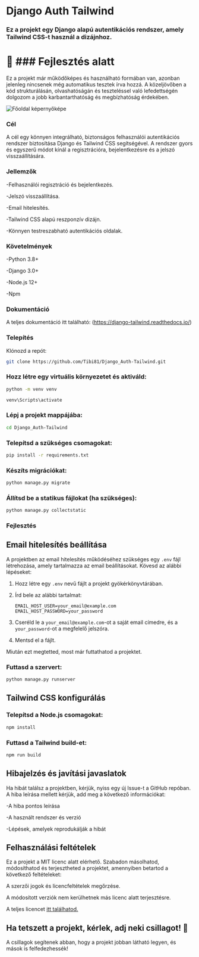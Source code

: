 # Django Auth Tailwind
### Ez a projekt egy Django alapú autentikációs rendszer, amely Tailwind CSS-t használ a dizájnhoz.

# 🚧 ### Fejlesztés alatt
Ez a projekt már működőképes és használható formában van, azonban jelenleg nincsenek még automatikus tesztek írva hozzá. A közeljövőben a kód strukturálásán, olvashatóságán és teszteléssel való lefedettségén dolgozom a jobb karbantarthatóság és megbízhatóság érdekében.

![Főoldal képernyőképe](https://raw.githubusercontent.com/Tibi81/Django_Auth-Tailwind/refs/heads/main/Profil.png)




### Cél
A cél egy könnyen integrálható, biztonságos felhasználói autentikációs rendszer biztosítása Django és Tailwind CSS segítségével. A rendszer gyors és egyszerű módot kínál a regisztrációra, bejelentkezésre és a jelszó visszaállítására.

### Jellemzők
-Felhasználói regisztráció és bejelentkezés.

-Jelszó visszaállítása.

-Email hitelesítés.

-Tailwind CSS alapú reszponzív dizájn.

-Könnyen testreszabható autentikációs oldalak.

### Követelmények
-Python 3.8+

-Django 3.0+

-Node.js 12+

-Npm

### Dokumentáció

A teljes dokumentáció itt található: (https://django-tailwind.readthedocs.io/)

### Telepítés
Klónozd a repót:

```bash
git clone https://github.com/Tibi81/Django_Auth-Tailwind.git
```

### Hozz létre egy virtuális környezetet és aktiváld:
```bash
python -m venv venv
```
```bash
venv\Scripts\activate
```

### Lépj a projekt mappájába:

```bash
cd Django_Auth-Tailwind
```
### Telepítsd a szükséges csomagokat:

```bash
pip install -r requirements.txt
```
### Készíts migrációkat:

```bash
python manage.py migrate
```
### Állítsd be a statikus fájlokat (ha szükséges):

```bash
python manage.py collectstatic
```
### Fejlesztés<br>

## Email hitelesítés beállítása

A projektben az email hitelesítés működéséhez szükséges egy `.env` fájl létrehozása, amely tartalmazza az email beállításokat. Kövesd az alábbi lépéseket:

1. Hozz létre egy `.env` nevű fájlt a projekt gyökérkönyvtárában.
2. Írd bele az alábbi tartalmat:

    ```env
    EMAIL_HOST_USER=your_email@example.com
    EMAIL_HOST_PASSWORD=your_password
    ```

3. Cseréld le a `your_email@example.com`-ot a saját email címedre, és a `your_password`-ot a megfelelő jelszóra.
4. Mentsd el a fájlt.

Miután ezt megtetted, most már futtathatod a projektet.


### Futtasd a szervert:

```bash
python manage.py runserver
```
## Tailwind CSS konfigurálás<br>

### Telepítsd a Node.js csomagokat:

```bash
npm install
```
### Futtasd a Tailwind build-et:

```bash
npm run build
```

## Hibajelzés és javítási javaslatok
Ha hibát találsz a projektben, kérjük, nyiss egy új Issue-t a GitHub repóban. A hiba leírása mellett kérjük, add meg a következő információkat:

-A hiba pontos leírása

-A használt rendszer és verzió

-Lépések, amelyek reprodukálják a hibát

## Felhasználási feltételek

Ez a projekt a MIT licenc alatt elérhető. Szabadon másolhatod, módosíthatod és terjesztheted a projektet, amennyiben betartod a következő feltételeket:

A szerzői jogok és licencfeltételek megőrzése.

A módosított verziók nem kerülhetnek más licenc alatt terjesztésre.

A teljes licencet [itt találhatod.](https://opensource.org/license/mit)

## Ha tetszett a projekt, kérlek, adj neki csillagot! 🌟

A csillagok segítenek abban, hogy a projekt jobban látható legyen, és mások is felfedezhessék!

